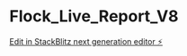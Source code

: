 # Flock_Live_Report_V8

[Edit in StackBlitz next generation editor ⚡️](https://stackblitz.com/~/github.com/HxSx79/Flock_Live_Report_V8)